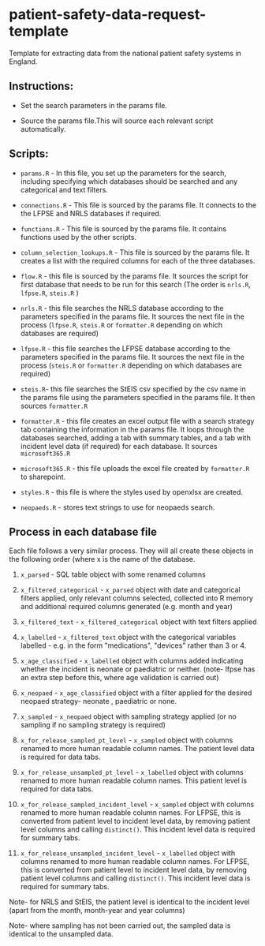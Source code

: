 # patient-safety-data-request-template

Template for extracting data from the national patient safety systems in England.

## Instructions:

-   Set the search parameters in the params file.

-   Source the params file.This will source each relevant script automatically.

## Scripts:

-   `params.R` - In this file, you set up the parameters for the search, including specifying which databases should be searched and any categorical and text filters.

-   `connections.R` - This file is sourced by the params file. It connects to the the LFPSE and NRLS databases if required.

-   `functions.R` - This file is sourced by the params file. It contains functions used by the other scripts.

-   `column_selection_lookups.R` - This file is sourced by the params file. It creates a list with the required columns for each of the three databases.

-   `flow.R` - this file is sourced by the params file. It sources the script for first database that needs to be run for this search (The order is `nrls.R`, `lfpse.R`, `steis.R` )

-   `nrls.R` - this file searches the NRLS database according to the parameters specified in the params file. It sources the next file in the process (`lfpse.R`, `steis.R` or `formatter.R` depending on which databases are required)

-   `lfpse.R` - this file searches the LFPSE database according to the parameters specified in the params file. It sources the next file in the process (`steis.R` or `formatter.R` depending on which databases are required)

-   `steis.R`- this file searches the StEIS csv specified by the csv name in the params file using the parameters specified in the params file. It then sources `formatter.R`

-   `formatter.R` - this file creates an excel output file with a search strategy tab containing the information in the params file. It loops through the databases searched, adding a tab with summary tables, and a tab with incident level data (if required) for each database. It sources `microsoft365.R`

-   `microsoft365.R` - this file uploads the excel file created by `formatter.R` to sharepoint.

-   `styles.R` - this file is where the styles used by openxlsx are created.

-   `neopaeds.R` - stores text strings to use for neopaeds search.

## Process in each database file

Each file follows a very similar process. They will all create these objects in the following order (where x is the name of the database.

1.  `x_parsed` - SQL table object with some renamed columns

2.  `x_filtered_categorical` - `x_parsed` object with date and categorical filters applied, only relevant columns selected, collected into R memory and additional required columns generated (e.g. month and year)

3.  `x_filtered_text` - `x_filtered_categorical` object with text filters applied

4.  `x_labelled` - `x_filtered_text` object with the categorical variables labelled - e.g. in the form "medications", "devices" rather than 3 or 4.

5.  `x_age_classified` - `x_labelled` object with columns added indicating whether the incident is neonate or paediatric or neither. (note- lfpse has an extra step before this, where age validation is carried out)

6.  `x_neopaed` - `x_age_classified` object with a filter applied for the desired neopaed strategy- neonate , paediatric or none.

7.  `x_sampled` - `x_neopaed` object with sampling strategy applied (or no sampling if no sampling strategy is required)

8.  `x_for_release_sampled_pt_level` - `x_sampled` object with columns renamed to more human readable column names. The patient level data is required for data tabs.

9.  `x_for_release_unsampled_pt_level` - `x_labelled` object with columns renamed to more human readable column names. This patient level is required for data tabs.

10. `x_for_release_sampled_incident_level` - `x_sampled` object with columns renamed to more human readable column names. For LFPSE, this is converted from patient level to incident level data, by removing patient level columns and calling `distinct()`. This incident level data is required for summary tabs.

11. `x_for_release_unsampled_incident_level` - `x_labelled` object with columns renamed to more human readable column names. For LFPSE, this is converted from patient level to incident level data, by removing patient level columns and calling `distinct()`. This incident level data is required for summary tabs.

Note- for NRLS and StEIS, the patient level is identical to the incident level (apart from the month, month-year and year columns)

Note- where sampling has not been carried out, the sampled data is identical to the unsampled data.
